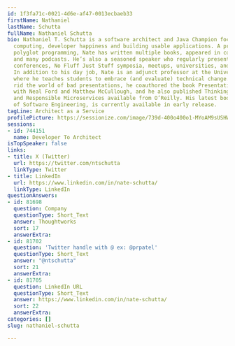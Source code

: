 ```yaml
---
id: 1f3fa71c-0021-4d6e-af47-0013ecbaeb33
firstName: Nathaniel
lastName: Schutta
fullName: Nathaniel Schutta
bio: Nathaniel T. Schutta is a software architect and Java Champion focused on cloud
  computing, developer happiness and building usable applications. A proponent of
  polyglot programming, Nate has written multiple books, appeared in countless videos
  and many podcasts. He’s also a seasoned speaker who regularly presents at worldwide
  conferences, No Fluff Just Stuff symposia, meetups, universities, and user groups.
  In addition to his day job, Nate is an adjunct professor at the University of Minnesota,
  where he teaches students to embrace (and evaluate) technical change. Driven to
  rid the world of bad presentations, he coauthored the book Presentation Patterns
  with Neal Ford and Matthew McCullough, and he also published Thinking Architecturally
  and Responsible Microservices available from O’Reilly. His latest book, Fundamentals
  of Software Engineering, is currently available in early release.
tagLine: Architect as a Service
profilePicture: https://sessionize.com/image/739d-400o400o1-MYoAM9sUSHWcAvmow2trDR.png
sessions:
- id: 744151
  name: Developer To Architect
isTopSpeaker: false
links:
- title: X (Twitter)
  url: https://twitter.com/ntschutta
  linkType: Twitter
- title: LinkedIn
  url: https://www.linkedin.com/in/nate-schutta/
  linkType: LinkedIn
questionAnswers:
- id: 81698
  question: Company
  questionType: Short_Text
  answer: Thoughtworks
  sort: 17
  answerExtra:
- id: 81702
  question: 'Twitter handle with @ ex: @prpatel'
  questionType: Short_Text
  answer: "@ntschutta"
  sort: 21
  answerExtra:
- id: 81705
  question: LinkedIn URL
  questionType: Short_Text
  answer: https://www.linkedin.com/in/nate-schutta/
  sort: 22
  answerExtra:
categories: []
slug: nathaniel-schutta

---
```

